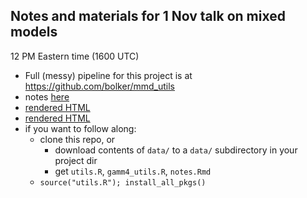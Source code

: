 ## Notes and materials for 1 Nov talk on mixed models

12 PM Eastern time (1600 UTC)

<!-- https://raw.githack.com/:user/:repo/:tag/:file -->

- Full (messy) pipeline for this project is at https://github.com/bolker/mmd_utils
- notes [here](notes.Rmd)
- [rendered HTML](https://raw.githack.com/eco4cast/Statistical-Methods-Seminar-Series/main/bolker_mixed_models/otput/notes.html)
- [rendered HTML](https://raw.githack.com/eco4cast/Statistical-Methods-Seminar-Series/main/bolker_mixed_models/otput/full_notes.html)
- if you want to follow along:
   - clone this repo, or
       - download contents of `data/` to a `data/` subdirectory in your project dir
       - get `utils.R`, `gamm4_utils.R`, `notes.Rmd`
   - `source("utils.R"); install_all_pkgs()`


